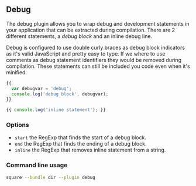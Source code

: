 ## Debug

The debug plugin allows you to wrap debug and development statements in your
application that can be extracted during compilation. There are 2 different
statements, a *debug block* and an inline debug line.

Debug is configured to use double curly braces as debug block indicators as it's
valid JavaScript and pretty easy to type. If we where to use comments as debug
statement identifiers they would be removed during compilation. These
statements can still be included you code even when it's minified.

```javascript
{{
  var debugvar = 'debug';
  console.log('debug block', debugvar);
}}

{{ console.log('inline statement'); }}
```

### Options

- `start` the RegExp that finds the start of a debug block.
- `end` the RegExp that finds the ending of a debug block.
- `inline` the RegExp that removes inline statement from a string.

### Command line usage

```bash
square --bundle dir --plugin debug
```

